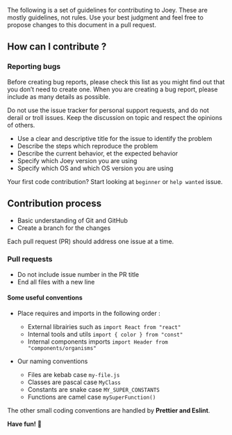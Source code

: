 The following is a set of guidelines for contributing to Joey. These are mostly guidelines, not rules. Use your best judgment and feel free to propose changes to this document in a pull request.

## How can I contribute ?

### Reporting bugs

Before creating bug reports, please check this list as you might find out that you don’t need to create one. When you are creating a bug report, please include as many details as possible.

Do not use the issue tracker for personal support requests, and do not derail or troll issues. Keep the discussion on topic and respect the opinions of others.

* Use a clear and descriptive title for the issue to identify the problem
* Describe the steps which reproduce the problem
* Describe the current behavior, et the expected behavior
* Specify which Joey version you are using
* Specify which OS and which OS version you are using

Your first code contribution? Start looking at `beginner` or `help wanted` issue.

## Contribution process

* Basic understanding of Git and GitHub
* Create a branch for the changes

Each pull request (PR) should address one issue at a time.

### Pull requests

* Do not include issue number in the PR title
* End all files with a new line

#### Some useful conventions

* Place requires and imports in the following order :
    * External librairies such as `import React from "react"`
    * Internal tools and utils `import { color } from "const"`
    * Internal components imports `import Header from "components/organisms"`

* Our naming conventions
    * Files are kebab case `my-file.js`
    * Classes are pascal case `MyClass`
    * Constants are snake case `MY_SUPER_CONSTANTS`
    * Functions are camel case `mySuperFunction()`

The other small coding conventions are handled by **Prettier and Eslint**.

**Have fun!** 🎈